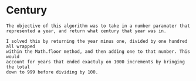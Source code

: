 # Century
	The objective of this algorithm was to take in a number paramater that
	represented a year, and return what century that year was in. 

	I solved this by returning the year minus one, divided by one hundred all wrapped
	within the Math.floor method, and then adding one to that number. This would
	account for years that ended exactuly on 1000 increments by bringing the total
	down to 999 before dividing by 100.